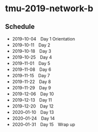 # tmu-2019-network-b

## Schedule

- 2019ｰ10-04　Day 1 Orientation
- 2019ｰ10-11　Day 2
- 2019ｰ10-18　Day 3
- 2019ｰ10-25　Day 4
- 2019ｰ11-01　Day 5
- 2019ｰ11-08　Day 6
- 2019ｰ11-15　Day 7
- 2019ｰ11-22　Day 8
- 2019ｰ11-29　Day 9
- 2019ｰ12-06　Day 10
- 2019ｰ12-13　Day 11
- 2019ｰ12-20　Day 12
- 2020ｰ01-10　Day 13
- 2020ｰ01-24　Day 14
- 2020ｰ01-31　Day 15　Wrap up
